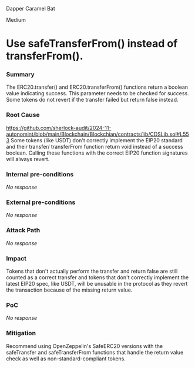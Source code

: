 Dapper Caramel Bat

Medium

# Use safeTransferFrom() instead of transferFrom().

### Summary

The ERC20.transfer() and ERC20.transferFrom() functions return a boolean value indicating success. This parameter needs to be checked for success. Some tokens do not revert if the transfer failed but return false instead.

### Root Cause

https://github.com/sherlock-audit/2024-11-autonomint/blob/main/Blockchain/Blockchian/contracts/lib/CDSLib.sol#L553
Some tokens (like USDT) don't correctly implement the EIP20 standard and their transfer/ transferFrom function return void instead of a success boolean. Calling these functions with the correct EIP20 function signatures will always revert.

### Internal pre-conditions

_No response_

### External pre-conditions

_No response_

### Attack Path

_No response_

### Impact

Tokens that don't actually perform the transfer and return false are still counted as a correct transfer and tokens that don't correctly implement the latest EIP20 spec, like USDT, will be unusable in the protocol as they revert the transaction because of the missing return value.

### PoC

_No response_

### Mitigation

Recommend using OpenZeppelin's SafeERC20 versions with the safeTransfer and safeTransferFrom functions that handle the return value check as well as non-standard-compliant tokens.